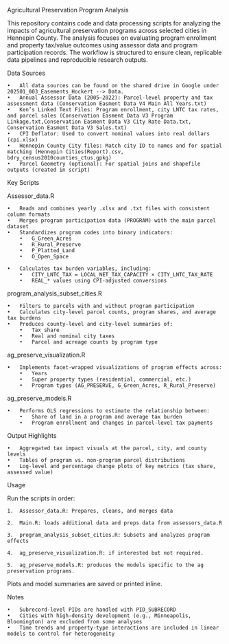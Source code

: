 Agricultural Preservation Program Analysis

This repository contains code and data processing scripts for analyzing the impacts of agricultural preservation programs across selected cities in Hennepin County. The analysis focuses on evaluating program enrollment and property tax/value outcomes using assessor data and program participation records. The workflow is structured to ensure clean, replicable data pipelines and reproducible research outputs.

Data Sources

	•	All data sources can be found on the shared drive in Google under 202501_003_Easements_Hockert --> Data.
	•	Annual Assessor Data (2005–2022): Parcel-level property and tax assessment data (Conservation Easment Data V4 Main All Years.txt)
	•	Ken’s Linked Text Files: Program enrollment, city LNTC tax rates, and parcel sales (Conservation Easment Data V3 Program Linkage.txt,Conservation Easment Data V3 City Rate Data.txt, Conservation Easment Data V3 Sales.txt)
	•	CPI Deflator: Used to convert nominal values into real dollars (cpi.xlsx)
	•	Hennepin County City files: Match city ID to names and for spatial matching (Hennepin Cities(Report).csv, bdry_census2010counties_ctus.gpkg)
	•	Parcel Geometry (optional): For spatial joins and shapefile outputs (created in script)

Key Scripts

Assessor_data.R

	•	Reads and combines yearly .xlsx and .txt files with consistent column formats
	•	Merges program participation data (PROGRAM) with the main parcel dataset
	•	Standardizes program codes into binary indicators:
		•	G_Green_Acres
		•	R_Rural_Preserve 
		•	P_Platted_Land 
		•	O_Open_Space
  
	•	Calculates tax burden variables, including:
		•	CITY_LNTC_TAX = LOCAL_NET_TAX_CAPACITY × CITY_LNTC_TAX_RATE
		•	REAL_* values using CPI-adjusted conversions

program_analysis_subset_cities.R

	•	Filters to parcels with and without program participation
	•	Calculates city-level parcel counts, program shares, and average tax burdens
	•	Produces county-level and city-level summaries of:
		•	Tax share
		•	Real and nominal city taxes
		•	Parcel and acreage counts by program type

ag_preserve_visualization.R
  
	•	Implements facet-wrapped visualizations of program effects across:
		•	Years
		•	Super property types (residential, commercial, etc.)
		•	Program types (AG_PRESERVE, G_Green_Acres, R_Rural_Preserve)

ag_preserve_models.R
  
	•	Performs OLS regressions to estimate the relationship between:
		•	Share of land in a program and average tax burden
		•	Program enrollment and changes in parcel-level tax payments
 
Output Highlights

	•	Aggregated tax impact visuals at the parcel, city, and county levels
	•	Tables of program vs. non-program parcel distributions
	•	Log-level and percentage change plots of key metrics (tax share, assessed value)

Usage

Run the scripts in order:

	1.	Assessor_data.R: Prepares, cleans, and merges data
 
	2.	Main.R: loads additional data and preps data from assessors_data.R
 
 	3.	program_analysis_subset_cities.R: Subsets and analyzes program effects

  	4. 	ag_preserve_visualization.R: if interested but not required.

   	5. 	ag_preserve_models.R: produces the models specific to the ag preservation programs.
 

Plots and model summaries are saved or printed inline.

Notes

	•	Subrecord-level PIDs are handled with PID_SUBRECORD
	•	Cities with high-density development (e.g., Minneapolis, Bloomington) are excluded from some analyses
	•	Time trends and property-type interactions are included in linear models to control for heterogeneity
